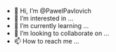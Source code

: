 - 👋 Hi, I’m @PawelPavlovich
- 👀 I’m interested in ...
- 🌱 I’m currently learning ...
- 💞️ I’m looking to collaborate on ...
- 📫 How to reach me ...

<!---
PawelPavlovich/PawelPavlovich is a ✨ special ✨ repository because its `README.md` (this file) appears on your GitHub profile.
You can click the Preview link to take a look at your changes.
--->
